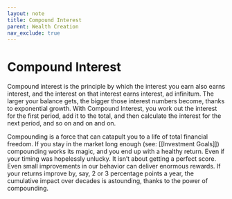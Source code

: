 ```yaml
---
layout: note
title: Compound Interest
parent: Wealth Creation
nav_exclude: true
---
```


# Compound Interest
Compound interest is the principle by which the interest you earn also earns interest, and the interest on that interest earns interest, ad infinitum. The larger your balance gets, the bigger those interest numbers become, thanks to exponential growth. With Compound Interest, you work out the interest for the first period, add it to the total, and then calculate the interest for the next period, and so on and on and on.

Compounding is a force that can catapult you to a life of total financial freedom. If you stay in the market long enough (see: [[Investment Goals]]) compounding works its magic, and you end up with a healthy return. Even if your timing was hopelessly unlucky. It isn’t about getting a perfect score. Even small improvements in our behavior can deliver enormous rewards. If your returns improve by, say, 2 or 3 percentage points a year, the cumulative impact over decades is astounding, thanks to the power of compounding.

